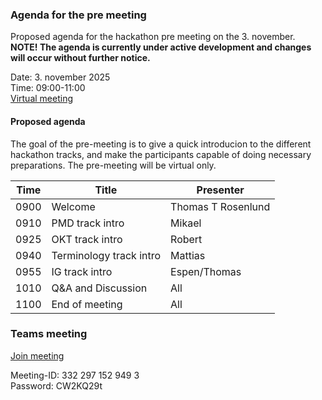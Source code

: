 ### Agenda for the pre meeting

Proposed agenda for the hackathon pre meeting on the 3. november.  
**NOTE! The agenda is currently under active development and changes will occur without further notice.**  

Date: 3. november 2025  
Time: 09:00-11:00  
[Virtual meeting](https://hl7norway.github.io/FHIR-hackathon-2025/currentbuild/pre-agenda.html#teams-meeting)  

#### Proposed agenda

The goal of the pre-meeting is to give a quick introducion to the different hackathon tracks, and make the participants capable of doing necessary preparations. The pre-meeting will be virtual only.  

|Time|Title|Presenter|
|-----|-----|---------|
|0900|Welcome|Thomas T Rosenlund|
|0910|PMD track intro|Mikael|
|0925|OKT track intro|Robert|
|0940|Terminology track intro|Mattias|
|0955|IG track intro|Espen/Thomas|
|1010|Q&A and Discussion|All|
|1100|End of meeting|All|

### Teams meeting

[Join meeting](https://teams.microsoft.com/l/meetup-join/19%3ameeting_OGNmNTc5ZTYtYjZiZS00ZTI3LWFhMDItNDE1OTVkNThmMWNh%40thread.v2/0?context=%7b%22Tid%22%3a%226ba1bd5c-750f-4ad6-aba3-0f95585bc21f%22%2c%22Oid%22%3a%22abb18bf9-9a86-4188-b2d2-7e430cb2f4b5%22%7d)  

Meeting-ID: 332 297 152 949 3  
Password: CW2KQ29t  
